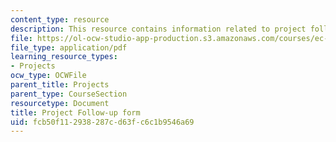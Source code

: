 ```yaml
---
content_type: resource
description: This resource contains information related to project follow-up survey.
file: https://ol-ocw-studio-app-production.s3.amazonaws.com/courses/ec-720j-d-lab-ii-design-spring-2010/fcb50f112938287cd63fc6c1b9546a69_MITEC_720JS10_proj_folwup.pdf
file_type: application/pdf
learning_resource_types:
- Projects
ocw_type: OCWFile
parent_title: Projects
parent_type: CourseSection
resourcetype: Document
title: Project Follow-up form
uid: fcb50f11-2938-287c-d63f-c6c1b9546a69
---
```

